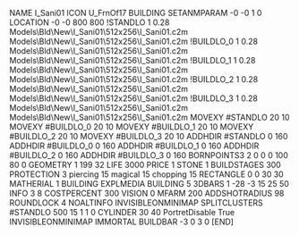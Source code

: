 NAME I_Sani01
ICON U_FrnOf17
BUILDING
SETANMPARAM -0 -0 1 0
LOCATION -0 -0 800 800
!STANDLO      1 0.28 Models\Bld\New\I_Sani01\512x256\I_Sani01.c2m Models\Bld\New\I_Sani01\512x256\I_Sani01.c2m
!BUILDLO_0    1 0.28 Models\Bld\New\I_Sani01\512x256\I_Sani01.c2m Models\Bld\New\I_Sani01\512x256\I_Sani01.c2m
!BUILDLO_1    1 0.28 Models\Bld\New\I_Sani01\512x256\I_Sani01.c2m Models\Bld\New\I_Sani01\512x256\I_Sani01.c2m
!BUILDLO_2    1 0.28 Models\Bld\New\I_Sani01\512x256\I_Sani01.c2m Models\Bld\New\I_Sani01\512x256\I_Sani01.c2m
!BUILDLO_3    1 0.28 Models\Bld\New\I_Sani01\512x256\I_Sani01.c2m Models\Bld\New\I_Sani01\512x256\I_Sani01.c2m
MOVEXY #STANDLO    20 10
MOVEXY #BUILDLO_0  20 10
MOVEXY #BUILDLO_1  20 10
MOVEXY #BUILDLO_2  20 10
MOVEXY #BUILDLO_3  20 10
ADDHDIR #STANDLO 0 160
ADDHDIR #BUILDLO_0 0 160
ADDHDIR #BUILDLO_1 0 160
ADDHDIR #BUILDLO_2 0 160
ADDHDIR #BUILDLO_3 0 160
BORNPOINTS3 2 0 0 0 100 80 0
GEOMETRY 1 199 32
LIFE     3000
PRICE 1 STONE 1
BUILDSTAGES 300
PROTECTION 3 piercing 15 magical 15 chopping 15
RECTANGLE    0 0 30 30
MATHERIAL 1 BUILDING
EXPLMEDIA BUILDING 5
3DBARS 1 -28 -3 15 25 50
INFO 3 8
COSTPERCENT 300
VISION 0
MFARM 200
ADDSHOTRADIUS 98
ROUNDLOCK 4
NOALTINFO
INVISIBLEONMINIMAP
SPLITCLUSTERS #STANDLO 500 15 1 1 0
CYLINDER 30 40
PortretDisable True
INVISIBLEONMINIMAP
IMMORTAL
BUILDBAR -3 0 3 0
[END]
